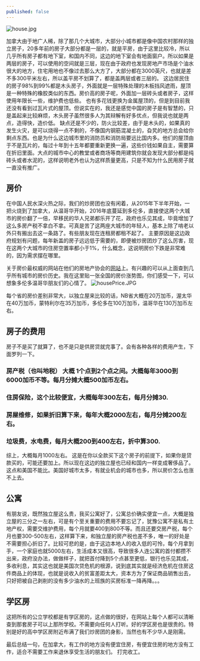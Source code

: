 ```yaml
---
published: false
---
```

![house.jpg]({{site.baseurl}}/images/house.jpg)

加拿大由于地广人稀，除了那几个大城市，大部分小城市都是像中国农村那样的独立房子，20多年前的房子大部分都是一层的，就是平房，由于这里比较冷，所以几乎所有房子都有地下室，和国内不同，这边的地下室会有地面窗户。所以如果是两层的房子，可以使用的空间就是三层，现在由于政府也发现房地产市场是个油水很大的地方，住宅用地也不像过去那么大方了，大部分都在3000英尺，也就是差不多300平米左右，所以盖平房不划算了，都是盖两层或者三层的。 这边居民住的房子98%到99%都是木头房子，外面就是一层特殊处理的木板挡风遮雨，屋顶是一种特殊的橡胶类似的东西。房价高的房子呢，外面加一层砖头或者房子，这样使用年限长一些，维护费也低些。 也有多花钱更换为金属屋顶的，但是到目前我还没有看到过瓦片式的屋顶。但说实在的，我还是感觉中国的房子是有智慧的，只是盖起来比较麻烦，木头房子虽然很多人为其辩解有好多优点，但我说也就是两点，造得快，造价低。 缺点还是不少的，防火比较差，由于是木头的，如果真的发生火灾，是可以烧得一点不剩的，不像国内钢筋混凝土的，旮旯的地方总会给你剩点东西。也是为什么这边城市里的消防员和消防局要远比国内多。他们的屋顶由于不是瓦片的，每过十年到十五年都要重新更换一遍，这些价钱如果自主，需要算在折旧里面。大点的城市中心的教堂或者商场等商用建筑你就会发现大部分都是纯砖头或者水泥的，这样说明老外也认为这样质量更高，只是不知为什么民用房子就一直没有推广。

## 房价

在中国人民水深火热之际，我们的炒房团也没有闲着，从2015年下半年开始，一把火烧到了加拿大，从温哥华开始，2016年底蔓延到多伦多，直接使这两个大城市的房价翻了一倍，早移民的华人兄弟都乐开了花，政府也乐见其成，毕竟增加了这么多房产税不拿白不拿。可真是苦了这两座大城市的年轻人，基本上除了啃老以外只有搬出去这一条路了。有些朋友现在连租房都租不起了。 主要原因是这边政府规划有问题，每年新盖的房子远远低于需要的，即便被炒房团炒了这么厉害，现在这两个大城市的住房空置率都小于1%，什么概念，这说明房价下跌是非常难的，因为需求摆在哪里。

关于房价最权威的网站在他们的房地产协会的[网站](http://creastats.crea.ca/natl/index.html)上。有兴趣的可以从上面查到几乎所有城市的房价历史。我在这里贴一张全国的房价涨势图，你们感受一下，可以想象多伦多温哥华朋友们的心情了。
![housePrice.JPG]({{site.baseurl}}/images/housePrice.JPG)

每个省的房价差别非常大，以独立屋来比较的话，NB省大概在20万加币，渥太华在40万加币，蒙特利尔在35万加币，多伦多在100万加币，温哥华在130万加币左右。

## 房子的费用

房子不是买了就算了，也不是只是供房贷就完事了。会有各种各样的费用产生，下面罗列一下。

### 房产税（也叫地税）  大概 1个点到2个点之间。大概每年3000到6000加币不等。每月分摊大概500加币左右。
### 住房保险，这个比较便宜，大概每年300左右，每月分摊30.
### 房屋维修，如果折旧算下来，每年大概2000左右，每月分摊200左右。
### 垃圾费，水电费，每月大概200到400左右，折中算300.

综上，大概每月1000左右。 这是在你以全款买下这个房子的前提下，如果你是贷款买的，可能还要加上。所以现在这边的独立屋也已经和国内一样变成奢侈品了。这点和美国不能比。美国好城市太多，有就业机会的城市也多，所以房价怎么也涨不上去。

## 公寓

有朋友说，既然独立屋这么贵，我买公寓好了，公寓总价确实便宜一点，大概是独立屋的三分之一左右，可是有个至关重要的费用不要忘记了，犹豫公寓不是私有土地产权，需要交维护费用，每个月就要400到800不等。而且还要交房产税，每个月也要300-500左右，这样算下来，和独立屋的房产税也差不多，唯一的好处是不需要担心折旧了。比较可悲的是，由于这边本地人的收入低的可怜，每个月拿到手，一个家庭也就5000左右，生活成本又很高，导致很多人连公寓的首付都攒不出来，政府没办法，做做样子，就把首付降到5个点甚至更低，银行也乐见其成，多收利息，其实这也就是美国次贷危机的根源，说到底其实就是经济危机在住房这件商品上的体现，也就是说收入的贫富差距太大，资本方为了保证商品销售出去，只好把被自己剥削的没有多少油水的上班族的买房标准一降再降。。。

## 学区房

这把所有的公立学校都是有学区房的，这点做的很好，在网站上每个人都可以清晰查到那套房子可以上那所学校。不需要向任何人打听。好的学区房也是很贵的。特别是好的高中学区房附近布满了我们炒房团的身影，当然也有不少华人是刚需。


最后总结一句，在加拿大，有工作的地方没有便宜住房，有便宜住房的地方没有工作，适合不需要工作来退休享受生活的朋友们。 打完收工。